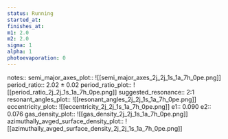 ```yaml
---
status: Running
started_at:
finishes_at:
m1: 2.0
m2: 2.0
sigma: 1
alpha: 1
photoevaporation: 0
---
```


notes::
semi_major_axes_plot:: ![[semi_major_axes_2j_2j_1s_1a_7h_0pe.png]]
period_ratio:: 2.02 ± 0.02
period_ratio_plot:: ![[period_ratio_2j_2j_1s_1a_7h_0pe.png]]
suggested_resonance:: 2:1
resonant_angles_plot:: ![[resonant_angles_2j_2j_1s_1a_7h_0pe.png]]
eccentricity_plot:: ![[eccentricity_2j_2j_1s_1a_7h_0pe.png]]
e1:: 0.090
e2:: 0.076
gas_density_plot:: ![[gas_density_2j_2j_1s_1a_7h_0pe.png]]
azimuthally_avged_surface_density_plot:: ![[azimuthally_avged_surface_density_2j_2j_1s_1a_7h_0pe.png]]
